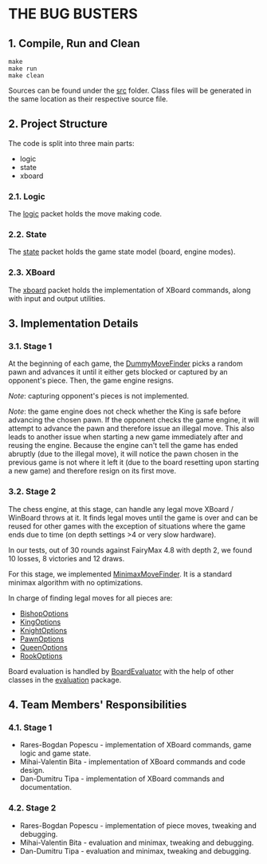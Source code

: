 # THE BUG BUSTERS

## 1. Compile, Run and Clean
```
make
make run
make clean
```

Sources can be found under the [src](src) folder. Class files will be generated in the same location as their respective
source file.

## 2. Project Structure
The code is split into three main parts:
* logic
* state
* xboard

### 2.1. Logic
The [logic](src/thebugbusters/pa/project/logic) packet holds the move making code.
  
### 2.2. State
The [state](src/thebugbusters/pa/project/state) packet holds the game state model (board, engine modes).
  
### 2.3. XBoard
The [xboard](src/thebugbusters/pa/project/xboard) packet holds the implementation of XBoard commands, along with input
and output utilities.

## 3. Implementation Details
### 3.1. Stage 1
At the beginning of each game, the [DummyMoveFinder](src/thebugbusters/pa/project/logic/move/DummyMoveFinder.java) picks
a random pawn and advances it until it either gets blocked or captured by an opponent's piece. Then, the game engine
resigns.

*Note*: capturing opponent's pieces is not implemented.

*Note*: the game engine does not check whether the King is safe before advancing the chosen pawn. If the opponent checks
the game engine, it will attempt to advance the pawn and therefore issue an illegal move. This also leads to another
issue when starting a new game immediately after and reusing the engine. Because the engine can't tell the game has
ended abruptly (due to the illegal move), it will notice the pawn chosen in the previous game is not where it left it
(due to the board resetting upon starting a new game) and therefore resign on its first move.

### 3.2. Stage 2
The chess engine, at this stage, can handle any legal move XBoard / WinBoard throws at it. It finds legal moves until
the game is over and can be reused for other games with the exception of situations where the game ends due to time (on
depth settings >4 or very slow hardware).

In our tests, out of 30 rounds against FairyMax 4.8 with depth 2, we found 10 losses, 8 victories and 12 draws.

For this stage, we implemented [MinimaxMoveFinder](src/thebugbusters/pa/project/logic/move/MinimaxMoveFinder.java). It
is a standard minimax algorithm with no optimizations.

In charge of finding legal moves for all pieces are:
* [BishopOptions](src/thebugbusters/pa/project/logic/move/BishopOptions.java)
* [KingOptions](src/thebugbusters/pa/project/logic/move/KingOptions.java)
* [KnightOptions](src/thebugbusters/pa/project/logic/move/KnightOptions.java)
* [PawnOptions](src/thebugbusters/pa/project/logic/move/PawnOptions.java)
* [QueenOptions](src/thebugbusters/pa/project/logic/move/QueenOptions.java)
* [RookOptions](src/thebugbusters/pa/project/logic/move/RookOptions.java)

Board evaluation is handled by [BoardEvaluator](src/thebugbusters/pa/project/logic/evaluation/BoardEvaluator.java) with
the help of other classes in the [evaluation](src/thebugbusters/pa/project/logic/evaluation) package.

## 4. Team Members' Responsibilities
### 4.1. Stage 1
* Rares-Bogdan Popescu - implementation of XBoard commands, game logic and game state.
* Mihai-Valentin Bita - implementation of XBoard commands and code design.
* Dan-Dumitru Tipa - implementation of XBoard commands and documentation.

### 4.2. Stage 2
* Rares-Bogdan Popescu - implementation of piece moves, tweaking and debugging.
* Mihai-Valentin Bita - evaluation and minimax, tweaking and debugging.
* Dan-Dumitru Tipa - evaluation and minimax, tweaking and debugging.